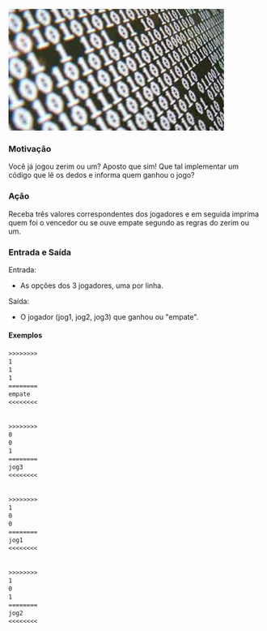 ![](capa.jpg)

### Motivação

Você já jogou zerim ou um? Aposto que sim!
Que tal implementar um código que lê os dedos e informa quem ganhou o jogo?


### Ação

Receba três valores correspondentes dos jogadores e em seguida imprima quem foi o vencedor ou se ouve empate segundo as regras do zerim ou um.


### Entrada e Saída

Entrada:

* As opções dos 3 jogadores, uma por linha.

Saída:

* O jogador (jog1, jog2, jog3) que ganhou ou "empate".



#### Exemplos
```
>>>>>>>>
1
1
1
========
empate
<<<<<<<<


>>>>>>>>
0
0
1
========
jog3
<<<<<<<<


>>>>>>>>
1
0
0
========
jog1
<<<<<<<<


>>>>>>>>
1
0
1
========
jog2
<<<<<<<<
```

<!---
>>>>>>>>

1
1
1
========
empate
<<<<<<<<


>>>>>>>>

1
0
0
========
jog1
<<<<<<<<


>>>>>>>>

1
0
1
========
jog2
<<<<<<<<


>>>>>>>>

1
1
0
========
jog3
<<<<<<<<


>>>>>>>>

0
1
0
========
jog2
<<<<<<<<


>>>>>>>>

0
1
1
========
jog1
<<<<<<<<


>>>>>>>>

0
0
1
========
jog3
<<<<<<<<


>>>>>>>>

0
0
0
========
empate
<<<<<<<<

--->